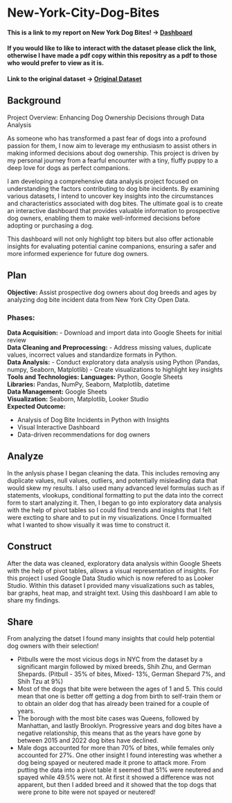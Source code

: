 # New-York-City-Dog-Bites
#### This is a link to my report on New York Dog Bites! -> [Dashboard](https://lookerstudio.google.com/reporting/db272abe-77fe-4810-b35a-b548c44501c8)
#### If you would like to like to interact with the dataset please click the link, otherwise I have made a pdf copy within this repositry as a pdf to those who would prefer to view as it is.
#### Link to the original dataset -> [Original Dataset](https://data.cityofnewyork.us/Health/DOHMH-Dog-Bite-Data/rsgh-akpg)

## Background 
Project Overview: Enhancing Dog Ownership Decisions through Data Analysis

As someone who has transformed a past fear of dogs into a profound passion for them, I now aim to leverage my enthusiasm to assist others in making informed decisions about dog ownership. This project is driven by my personal journey from a fearful encounter with a tiny, fluffy puppy to a deep love for dogs as perfect companions.

I am developing a comprehensive data analysis project focused on understanding the factors contributing to dog bite incidents. By examining various datasets, I intend to uncover key insights into the circumstances and characteristics associated with dog bites. The ultimate goal is to create an interactive dashboard that provides valuable information to prospective dog owners, enabling them to make well-informed decisions before adopting or purchasing a dog.

This dashboard will not only highlight top biters but also offer actionable insights for evaluating potential canine companions, ensuring a safer and more informed experience for future dog owners.

## Plan
**Objective:** Assist prospective dog owners about dog breeds and ages by analyzing dog bite incident data from New York City Open Data.
### **Phases:**
**Data Acquisition:** - Download and import data into Google Sheets for initial review <br>
**Data Cleaning and Preprocessing:** - Address missing values, duplicate values, incorrect values and standardize formats in Python.<br>
**Data Analysis:** - Conduct exploratory data analysis using Python (Pandas, numpy, Seaborn, Matplotlib)
                   - Create visualizations to highlight key insights<br>
**Tools and Technologies:** 
**Languages:** Python, Google Sheets<br>
**Libraries:** Pandas, NumPy, Seaborn, Matplotlib, datetime<br>
**Data Management:** Google Sheets<br>
**Visualization:** Seaborn, Matplotlib, Looker Studio<br>
**Expected Outcome:**
- Analysis of Dog Bite Incidents in Python with Insights<br>
- Visual Interactive Dashboard<br>
- Data-driven recommendations for dog owners<br>

## Analyze 
In the anlysis phase I began cleaning the data. This includes removing any duplicate values, null values, outliers, and potentially misleading data that would skew my results. I also used many advanced level formulas such as if statements, vlookups, conditional formatting to put the data into the correct form to start analyzing it. Then, I began to go into exploratory data analysis with the help of pivot tables so I could find trends and insights that I felt were excting to share and to put in my visualizations. Once I formualted what I wanted to show visually it was time to construct it. 

## Construct 
After the data was cleaned, exploratory data analysis within Google Sheets with the help of pivot tables, allows a visual representation of insights. For this project I used Google Data Studio which is now refered to as Looker Studio. Within this dataset I provided many visualizations such as tables, bar graphs, heat map, and straight text. Using this dashboard I am able to share my findings. 

## Share 
From analyzing the datset I found many insights that could help potential dog owners with their selection! 
- Pitbulls were the most vicious dogs in NYC from the dataset by a significant margin followed by mixed breeds, Shih Zhu, and German Shepards. (Pitbull - 35% of bites, Mixed- 13%, German Shepard 7%, and Shih Tzu at 9%)
- Most of the dogs that bite were between the ages of 1 and 5. This could mean that one is better off getting a dog from birth to self-train them or to obtain an older dog that has already been trained for a couple of years. 
- The borough with the most bite cases was Queens, followed by Manhattan, and lastly Brooklyn. Progressive years and dog bites have a negative relationship, this means that as the years have gone by between 2015 and 2022 dog bites have declined. 
- Male dogs accounted for more than 70% of bites, while females only accounted for 27%. One other insight I found interesting was whether a dog being spayed or neutered made it prone to attack more. From putting the data into a pivot table it seemed that 51% were neutered and spayed while 49.5% were not. At first it showed a difference was not apparent, but then I added breed and it showed that the top dogs that were prone to bite were not spayed or neutered!


